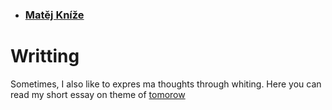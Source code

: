 - ### [Matěj Kníže](https://matej-knize.github.io/english-for-designers/03-content-first/)



# Writting

Sometimes, I also like to expres ma thoughts through whiting.
Here you can read my short essay on theme of [tomorow](oneword.md) 
